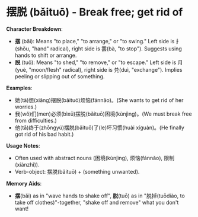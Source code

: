 # **摆脱 (bǎituō) - Break free; get rid of**

**Character Breakdown**:  
- **摆** (bǎi): Means "to place," "to arrange," or "to swing." Left side is 扌(shǒu, "hand" radical), right side is 罢(bà, "to stop"). Suggests using hands to shift or arrange.  
- **脱** (tuō): Means "to shed," "to remove," or "to escape." Left side is 月(yuè, "moon/flesh" radical), right side is 兑(duì, "exchange"). Implies peeling or slipping out of something.

**Examples**:  
- 她(tā)想(xiǎng)摆脱(bǎituō)烦恼(fánnǎo)。(She wants to get rid of her worries.)  
- 我(wǒ)们(men)必须(bìxū)摆脱(bǎituō)困境(kùnjìng)。(We must break free from difficulties.)  
- 他(tā)终于(zhōngyú)摆脱(bǎituō)了(le)坏习惯(huài xíguàn)。(He finally got rid of his bad habit.)

**Usage Notes**:  
- Often used with abstract nouns (困境(kùnjìng), 烦恼(fánnǎo), 限制(xiànzhì)).  
- Verb-object: 摆脱(bǎituō) + (something unwanted).

**Memory Aids**:  
- **摆**(bǎi) as in "wave hands to shake off", **脱**(tuō) as in "脱掉(tuōdiào, to take off clothes)"-together, "shake off and remove" what you don't want!